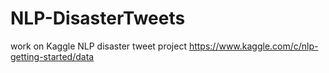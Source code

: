 # NLP-DisasterTweets
work on Kaggle NLP disaster tweet project https://www.kaggle.com/c/nlp-getting-started/data
